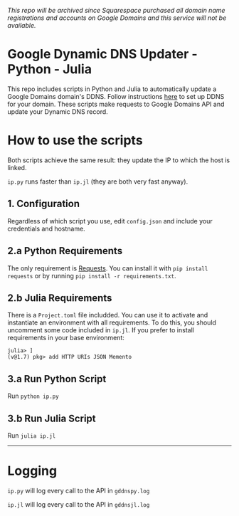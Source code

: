 *This repo will be archived since Squarespace purchased all domain name registrations and accounts on Google Domains and this service will not be available.*


# Google Dynamic DNS Updater - Python - Julia
This repo includes scripts in Python and Julia to automatically update a Google Domains domain's DDNS.
Follow instructions [here](https://support.google.com/domains/answer/6147083?hl=en) to set up DDNS for your domain.
These scripts make requests to Google Domains API and update your Dynamic DNS record.

# How to use the scripts
Both scripts achieve the same result: they update the IP to which the host is linked.

`ip.py` runs faster than `ip.jl` (they are both very fast anyway).
## 1. Configuration
Regardless of which script you use, edit `config.json` and include your credentials and hostname.

## 2.a Python Requirements
The only requirement is [Requests](https://docs.python-requests.org/en/latest/). You can install it with `pip install requests` or by running `pip install -r requirements.txt`.

## 2.b Julia Requirements
There is a `Project.toml` file includded. You can use it to activate and instantiate an environment with all requirements.
To do this, you should uncomment some code included in `ip.jl`.
If you prefer to install requirements in your base environment:
```
julia> ]
(v@1.7) pkg> add HTTP URIs JSON Memento
```
## 3.a Run Python Script
Run `python ip.py`
## 3.b Run Julia Script
Run `julia ip.jl`

---
# Logging
`ip.py` will log every call to the API in `gddnspy.log`

`ip.jl` will log every call to the API in `gddnsjl.log`
